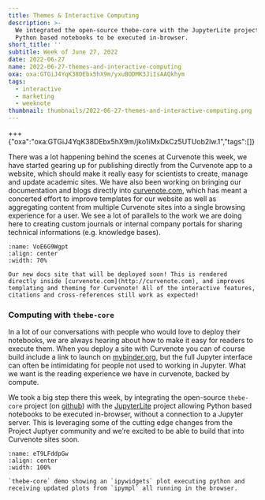 ```yaml
---
title: Themes & Interactive Computing
description: >-
  We integrated the open-source thebe-core with the JupyterLite project allowing
  Python based notebooks to be executed in-browser.
short_title: ''
subtitle: Week of June 27, 2022
date: 2022-06-27
name: 2022-06-27-themes-and-interactive-computing
oxa: oxa:GTGiJ4YqK38DEbx5hX9m/yxuBODMK3JiIsAAQkhym
tags:
  - interactive
  - marketing
  - weeknote
thumbnail: thumbnails/2022-06-27-themes-and-interactive-computing.png
---
```


+++ {"oxa":"oxa:GTGiJ4YqK38DEbx5hX9m/jko1iMxDkCz5UTUob2lw.1","tags":[]}

There was a lot happening behind the scenes at Curvenote this week, we have started gearing up for publishing directly from the Curvenote app to a website, which should make it really easy for scientists to create, manage and update academic sites. We have also been working on bringing our documentation and blogs directly into [curvenote.com](https://curvenote.com), which has meant a concerted effort to improve templates for our website as well as aggregating content from multiple Curvenote sites into a single browsing experience for a user. We see a lot of parallels to the work we are doing here to creating custom journals or internal company portals for sharing technical informations (e.g. knowledge bases).

```{figure} images/GTGiJ4YqK38DEbx5hX9m-jGALgdIr4UySHDdi8cB1-v1.png
:name: VoE6G9Wgpt
:align: center
:width: 70%

Our new docs site that will be deployed soon! This is rendered directly inside [curvenote.com](http://curvenote.com), and improves templating and theming for Curvenote! All of the interactive features, citations and cross-references still work as expected!
```

### Computing with `thebe-core`

In a lot of our conversations with people who would love to deploy their notebooks, we are always hearing about how to make it easy for readers to execute them. When you deploy a site with Curvenote you can of course build include a link to launch on [mybinder.org](http://mybinder.org), but the full Jupyter interface can often be intimidating for people not used to working in Jupyter. What we want is the reading experience we have in curvenote, backed by compute.

We took a big step there this week, by integrating the open-source `thebe-core` project (on [github](https://github.com/executablebooks/thebe-core)) with the [JupyterLite](https://jupyterlite.readthedocs.io/en/latest/) project allowing Python based notebooks to be executed in-browser, without a connection to a Jupyter server. This is leveraging some of the cutting edge changes from the Project Juptyer community and we’re excited to be able to build that into Curvenote sites soon.

```{figure} images/GTGiJ4YqK38DEbx5hX9m-maGNaoHE046JhvVT8T1H-v1.gif
:name: eT9LFddpGw
:align: center
:width: 100%

`thebe-core` demo showing an `ipywidgets` plot executing python and receiving updated plots from `ipympl` all running in the browser.
```
